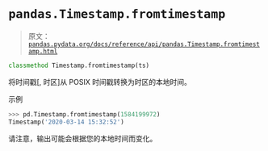 # `pandas.Timestamp.fromtimestamp`

> 原文：[`pandas.pydata.org/docs/reference/api/pandas.Timestamp.fromtimestamp.html`](https://pandas.pydata.org/docs/reference/api/pandas.Timestamp.fromtimestamp.html)

```py
classmethod Timestamp.fromtimestamp(ts)
```

将时间戳[, 时区]从 POSIX 时间戳转换为时区的本地时间。

示例

```py
>>> pd.Timestamp.fromtimestamp(1584199972)  
Timestamp('2020-03-14 15:32:52') 
```

请注意，输出可能会根据您的本地时间而变化。
